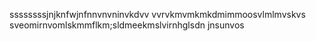 ssssssssjnjknfwjnfnnvnvninvkdvv
vvrvkmvmkmkdmimmoosvlmlmvskvs
sveomirnvomlskmmflkm;sldmeekmslvirnhglsdn
jnsunvos
